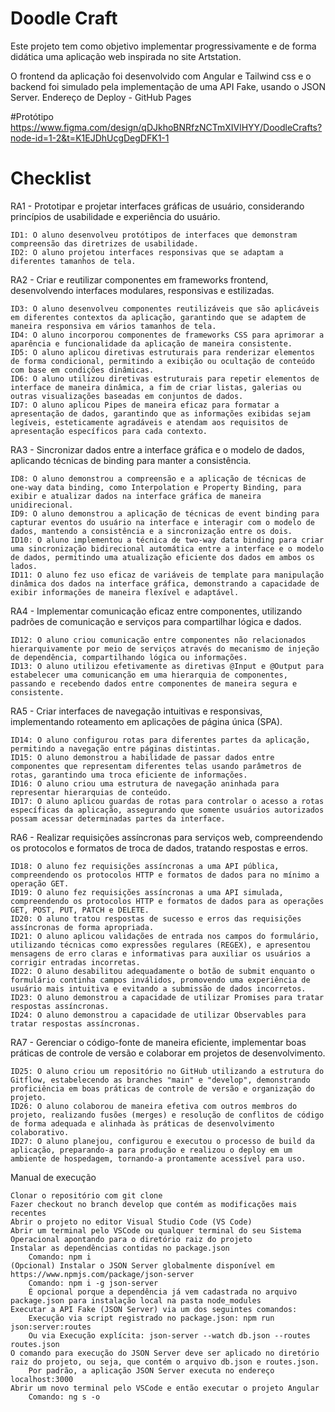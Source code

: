 # Doodle Craft

Este projeto tem como objetivo implementar progressivamente e de forma didática uma aplicação web inspirada no site Artstation.

O frontend da aplicação foi desenvolvido com Angular e Tailwind css e o backend foi simulado pela implementação de uma API Fake, usando o JSON Server.
Endereço de Deploy - GitHub Pages

#Protótipo
https://www.figma.com/design/qDJkhoBNRfzNCTmXIVlHYY/DoodleCrafts?node-id=1-2&t=K1EJDhUcgDegDFK1-1

# Checklist
RA1 - Prototipar e projetar interfaces gráficas de usuário, considerando princípios de usabilidade e experiência do usuário.

    ID1: O aluno desenvolveu protótipos de interfaces que demonstram compreensão das diretrizes de usabilidade.
    ID2: O aluno projetou interfaces responsivas que se adaptam a diferentes tamanhos de tela.

RA2 - Criar e reutilizar componentes em frameworks frontend, desenvolvendo interfaces modulares, responsivas e estilizadas.

    ID3: O aluno desenvolveu componentes reutilizáveis que são aplicáveis em diferentes contextos da aplicação, garantindo que se adaptem de maneira responsiva em vários tamanhos de tela.
    ID4: O aluno incorporou componentes de frameworks CSS para aprimorar a aparência e funcionalidade da aplicação de maneira consistente.
    ID5: O aluno aplicou diretivas estruturais para renderizar elementos de forma condicional, permitindo a exibição ou ocultação de conteúdo com base em condições dinâmicas.
    ID6: O aluno utilizou diretivas estruturais para repetir elementos de interface de maneira dinâmica, a fim de criar listas, galerias ou outras visualizações baseadas em conjuntos de dados.
    ID7: O aluno aplicou Pipes de maneira eficaz para formatar a apresentação de dados, garantindo que as informações exibidas sejam legíveis, esteticamente agradáveis e atendam aos requisitos de apresentação específicos para cada contexto.

RA3 - Sincronizar dados entre a interface gráfica e o modelo de dados, aplicando técnicas de binding para manter a consistência.

    ID8: O aluno demonstrou a compreensão e a aplicação de técnicas de one-way data binding, como Interpolation e Property Binding, para exibir e atualizar dados na interface gráfica de maneira unidirecional.
    ID9: O aluno demonstrou a aplicação de técnicas de event binding para capturar eventos do usuário na interface e interagir com o modelo de dados, mantendo a consistência e a sincronização entre os dois.
    ID10: O aluno implementou a técnica de two-way data binding para criar uma sincronização bidirecional automática entre a interface e o modelo de dados, permitindo uma atualização eficiente dos dados em ambos os lados.
    ID11: O aluno fez uso eficaz de variáveis de template para manipulação dinâmica dos dados na interface gráfica, demonstrando a capacidade de exibir informações de maneira flexível e adaptável.

RA4 - Implementar comunicação eficaz entre componentes, utilizando padrões de comunicação e serviços para compartilhar lógica e dados.

    ID12: O aluno criou comunicação entre componentes não relacionados hierarquivamente por meio de serviços através do mecanismo de injeção de dependência, compartilhando lógica ou informações.
    ID13: O aluno utilizou efetivamente as diretivas @Input e @Output para estabelecer uma comunicanção em uma hierarquia de componentes, passando e recebendo dados entre componentes de maneira segura e consistente.

RA5 - Criar interfaces de navegação intuitivas e responsivas, implementando roteamento em aplicações de página única (SPA).

    ID14: O aluno configurou rotas para diferentes partes da aplicação, permitindo a navegação entre páginas distintas.
    ID15: O aluno demonstrou a habilidade de passar dados entre componentes que representam diferentes telas usando parâmetros de rotas, garantindo uma troca eficiente de informações.
    ID16: O aluno criou uma estrutura de navegação aninhada para representar hierarquias de conteúdo.
    ID17: O aluno aplicou guardas de rotas para controlar o acesso a rotas específicas da aplicação, assegurando que somente usuários autorizados possam acessar determinadas partes da interface.

RA6 - Realizar requisições assíncronas para serviços web, compreendendo os protocolos e formatos de troca de dados, tratando respostas e erros.

    ID18: O aluno fez requisições assíncronas a uma API pública, compreendendo os protocolos HTTP e formatos de dados para no mínimo a operação GET.
    ID19: O aluno fez requisições assíncronas a uma API simulada, compreendendo os protocolos HTTP e formatos de dados para as operações GET, POST, PUT, PATCH e DELETE.
    ID20: O aluno tratou respostas de sucesso e erros das requisições assíncronas de forma apropriada.
    ID21: O aluno aplicou validações de entrada nos campos do formulário, utilizando técnicas como expressões regulares (REGEX), e apresentou mensagens de erro claras e informativas para auxiliar os usuários a corrigir entradas incorretas.
    ID22: O aluno desabilitou adequadamente o botão de submit enquanto o formulário continha campos inválidos, promovendo uma experiência de usuário mais intuitiva e evitando a submissão de dados incorretos.
    ID23: O aluno demonstrou a capacidade de utilizar Promises para tratar respostas assíncronas.
    ID24: O aluno demonstrou a capacidade de utilizar Observables para tratar respostas assíncronas.

RA7 - Gerenciar o código-fonte de maneira eficiente, implementar boas práticas de controle de versão e colaborar em projetos de desenvolvimento.

    ID25: O aluno criou um repositório no GitHub utilizando a estrutura do Gitflow, estabelecendo as branches "main" e "develop", demonstrando proficiência em boas práticas de controle de versão e organização do projeto.
    ID26: O aluno colaborou de maneira efetiva com outros membros do projeto, realizando fusões (merges) e resolução de conflitos de código de forma adequada e alinhada às práticas de desenvolvimento colaborativo.
    ID27: O aluno planejou, configurou e executou o processo de build da aplicação, preparando-a para produção e realizou o deploy em um ambiente de hospedagem, tornando-a prontamente acessível para uso.

Manual de execução

    Clonar o repositório com git clone
    Fazer checkout no branch develop que contém as modificações mais recentes
    Abrir o projeto no editor Visual Studio Code (VS Code)
    Abrir um terminal pelo VSCode ou qualquer terminal do seu Sistema Operacional apontando para o diretório raiz do projeto
    Instalar as dependências contidas no package.json
        Comando: npm i
    (Opcional) Instalar o JSON Server globalmente disponível em https://www.npmjs.com/package/json-server
        Comando: npm i -g json-server
        É opcional porque a dependência já vem cadastrada no arquivo package.json para instalação local na pasta node_modules
    Executar a API Fake (JSON Server) via um dos seguintes comandos:
        Execução via script registrado no package.json: npm run json:server:routes
        Ou via Execução explícita: json-server --watch db.json --routes routes.json
    O comando para execução do JSON Server deve ser aplicado no diretório raiz do projeto, ou seja, que contém o arquivo db.json e routes.json.
        Por padrão, a aplicação JSON Server executa no endereço localhost:3000
    Abrir um novo terminal pelo VSCode e então executar o projeto Angular
        Comando: ng s -o
